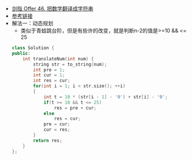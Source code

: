 - [剑指 Offer 46. 把数字翻译成字符串](https://leetcode-cn.com/problems/ba-shu-zi-fan-yi-cheng-zi-fu-chuan-lcof/)
- [参考链接](https://leetcode-cn.com/problems/ba-shu-zi-fan-yi-cheng-zi-fu-chuan-lcof/solution/mian-shi-ti-46-ba-shu-zi-fan-yi-cheng-zi-fu-chua-6/)
- 解法一：动态规划
    + 类似于青蛙跳台阶，但是有些许的改变，就是判断n-2的值是>=10 && <= 25
    ```C++
    class Solution {
    public:
        int translateNum(int num) {
            string str = to_string(num);
            int pre = 1;
            int cur = 1;
            int res = cur;
            for(int i = 1; i < str.size(); ++i)
            {
                int t = 10 * (str[i - 1] - '0') + str[i] - '0';
                if(t >= 10 && t <= 25)
                    res = pre + cur;
                else
                    res = cur;
                pre = cur;
                cur = res;
            }
            return res;
        }
    };
    ```
